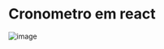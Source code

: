 # Cronometro em react
![image](https://github.com/DurezahGeek/Cronometro-em-react/assets/134101156/3e076a3b-130d-416a-8095-55016bdee5d1)
